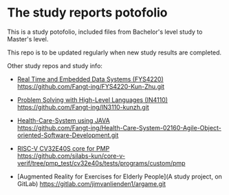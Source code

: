 # The study reports potofolio

This is a study potofolio, included files from Bachelor's level study to Master's level.

This repo is to be updated regularly when new study results are completed.

Other study repos and study info:

* [Real Time and Embedded Data Systems (FYS4220)](<https://www.uio.no/studier/emner/matnat/fys/FYS4220/index-eng.html>) <br />
<https://github.com/Fangt-ing/FYS4220-Kun-Zhu.git>

* [Problem Solving with High-Level Languages (IN4110)](<https://www.uio.no/studier/emner/matnat/ifi/IN4110/index-eng.html>) <br />
<https://github.com/Fangt-ing/IN3110-kunzh.git>

* [Health-Care-System using JAVA](https://kurser.dtu.dk/course/02160) <br />
<https://github.com/Fangt-ing/Health-Care-System-02160-Agile-Object-oriented-Software-Development.git>

* [RISC-V CV32E40S core for PMP](https://github.com/silabs-kun/core-v-verif/tree/cv32e40s/dev) <br />
<https://github.com/silabs-kun/core-v-verif/tree/pmp_test/cv32e40s/tests/programs/custom/pmp>


* [Augmented Reality for Exercises for Elderly People](A study project, on GitLab)
<https://gitlab.com/jimvanlienden1/argame.git>
